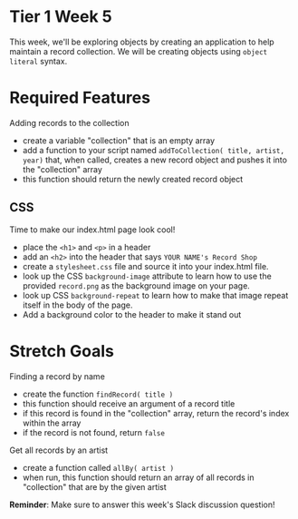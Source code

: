 Tier 1 Week 5
===

This week, we'll be exploring objects by creating an application to help maintain a record collection. We will be creating objects using `object literal` syntax.

Required Features
===

Adding records to the collection

- create a variable "collection" that is an empty array
- add a function to your script named ```addToCollection( title, artist, year)``` that, when called, creates a new record object and pushes it into the "collection" array
- this function should return the newly created record object

CSS
---
Time to make our index.html page look cool!

- place the `<h1>` and `<p>` in a header
- add an `<h2>` into the header that says `YOUR NAME's Record Shop`
- create a `stylesheet.css` file and source it into your index.html file.
- look up the CSS `background-image` attribute to learn how to use the provided `record.png` as the background image on your page.
- look up CSS `background-repeat` to learn how to make that image repeat itself in the body of the page.
- Add a background color to the header to make it stand out

Stretch Goals
===

Finding a record by name

- create the function ```findRecord( title )```
- this function should receive an argument of a record title
- if this record is found in the "collection" array, return the record's index within the array
- if the record is not found, return ```false```

Get all records by an artist

- create a function called ```allBy( artist )```
- when run, this function should return an array of all records in "collection" that are by the given artist 

**Reminder**: Make sure to answer this week's Slack discussion question!
